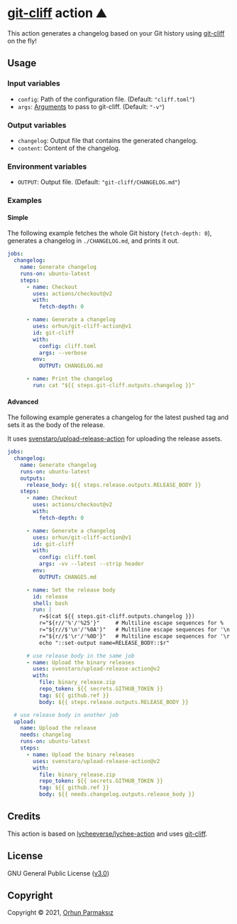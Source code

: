 # [git-cliff](https://github.com/orhun/git-cliff) action ⛰️

This action generates a changelog based on your Git history using [git-cliff](https://github.com/orhun/git-cliff) on the fly!

## Usage

### Input variables

- `config`: Path of the configuration file. (Default: `"cliff.toml"`)
- `args`: [Arguments](https://github.com/orhun/git-cliff#usage) to pass to git-cliff. (Default: `"-v"`)

### Output variables

- `changelog`: Output file that contains the generated changelog.
- `content`: Content of the changelog.

### Environment variables

- `OUTPUT`: Output file. (Default: `"git-cliff/CHANGELOG.md"`)

### Examples

#### Simple

The following example fetches the whole Git history (`fetch-depth: 0`), generates a changelog in `./CHANGELOG.md`, and prints it out.

```yml
jobs:
  changelog:
    name: Generate changelog
    runs-on: ubuntu-latest
    steps:
      - name: Checkout
        uses: actions/checkout@v2
        with:
          fetch-depth: 0

      - name: Generate a changelog
        uses: orhun/git-cliff-action@v1
        id: git-cliff
        with:
          config: cliff.toml
          args: --verbose
        env:
          OUTPUT: CHANGELOG.md

      - name: Print the changelog
        run: cat "${{ steps.git-cliff.outputs.changelog }}"
```

#### Advanced

The following example generates a changelog for the latest pushed tag and sets it as the body of the release.

It uses [svenstaro/upload-release-action](https://github.com/svenstaro/upload-release-action) for uploading the release assets.

```yml
jobs:
  changelog:
    name: Generate changelog
    runs-on: ubuntu-latest
    outputs:
      release_body: ${{ steps.release.outputs.RELEASE_BODY }}
    steps:
      - name: Checkout
        uses: actions/checkout@v2
        with:
          fetch-depth: 0

      - name: Generate a changelog
        uses: orhun/git-cliff-action@v1
        id: git-cliff
        with:
          config: cliff.toml
          args: -vv --latest --strip header
        env:
          OUTPUT: CHANGES.md

      - name: Set the release body
        id: release
        shell: bash
        run: |
          r=$(cat ${{ steps.git-cliff.outputs.changelog }})
          r="${r//'%'/'%25'}"     # Multiline escape sequences for %
          r="${r//$'\n'/'%0A'}"   # Multiline escape sequences for '\n'
          r="${r//$'\r'/'%0D'}"   # Multiline escape sequences for '\r'
          echo "::set-output name=RELEASE_BODY::$r"

      # use release body in the same job
      - name: Upload the binary releases
        uses: svenstaro/upload-release-action@v2
        with:
          file: binary_release.zip
          repo_token: ${{ secrets.GITHUB_TOKEN }}
          tag: ${{ github.ref }}
          body: ${{ steps.release.outputs.RELEASE_BODY }}

  # use release body in another job
  upload:
    name: Upload the release
    needs: changelog
    runs-on: ubuntu-latest
    steps:
      - name: Upload the binary releases
        uses: svenstaro/upload-release-action@v2
        with:
          file: binary_release.zip
          repo_token: ${{ secrets.GITHUB_TOKEN }}
          tag: ${{ github.ref }}
          body: ${{ needs.changelog.outputs.release_body }}
```

## Credits

This action is based on [lycheeverse/lychee-action](https://github.com/lycheeverse/lychee-action) and uses [git-cliff](https://github.com/orhun/git-cliff).

## License

GNU General Public License ([v3.0](https://www.gnu.org/licenses/gpl.txt))

## Copyright

Copyright © 2021, [Orhun Parmaksız](mailto:orhunparmaksiz@gmail.com)
